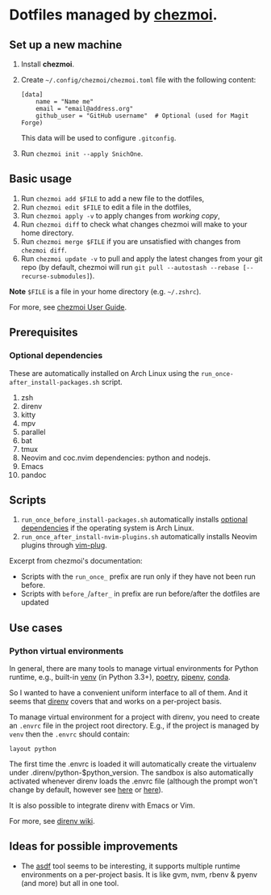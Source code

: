 # Dotfiles managed by [chezmoi](https://www.chezmoi.io/).

## Set up a new machine

1.  Install **chezmoi**.
2.  Create `~/.config/chezmoi/chezmoi.toml` file with the following content:

        [data]
            name = "Name me"
            email = "email@address.org"
            github_user = "GitHub username"  # Optional (used for Magit Forge)

    This data will be used to configure `.gitconfig`.
3.  Run `chezmoi init --apply SnichOne`.

## Basic usage

1. Run `chezmoi add $FILE` to add a new file to the dotfiles,
2. Run `chezmoi edit $FILE` to edit a file in the dotfiles,
3. Run `chezmoi apply -v` to apply changes from *working copy*,
4. Run `chezmoi diff` to check what changes chezmoi will make to your home directory.
5. Run `chezmoi merge $FILE` if you are unsatisfied with changes from `chezmoi diff`.
6. Run `chezmoi update -v` to pull and apply the latest changes from your git
   repo (by default, chezmoi will run `git pull --autostash --rebase
   [--recurse-submodules]`).

**Note** `$FILE` is a file in your home directory (e.g. `~/.zshrc`).

For more, see [chezmoi User Guide](https://www.chezmoi.io/user-guide/command-overview/).


## Prerequisites

### Optional dependencies

These are automatically installed on Arch Linux using the
`run_once-after_install-packages.sh` script.

1. zsh
2. direnv
3. kitty
4. mpv
5. parallel
6. bat
7. tmux
8. Neovim and coc.nvim dependencies: python and nodejs.
9. Emacs
10. pandoc

## Scripts

1. `run_once_before_install-packages.sh` automatically installs [optional
   dependencies](#optional-dependencies) if the operating system is Arch Linux.
2. `run_once_after_install-nvim-plugins.sh` automatically installs Neovim
   plugins through [vim-plug](https://github.com/junegunn/vim-plug).

Excerpt from chezmoi's documentation:

- Scripts with the `run_once_` prefix are run only if they have not been run
  before.
- Scripts with `before_`/`after_` in prefix are run before/after the dotfiles
  are updated

## Use cases

### Python virtual environments

In general, there are many tools to manage virtual environments for Python
runtime, e.g., built-in [venv](https://docs.python.org/3/library/venv.html) (in Python 3.3+),
[poetry](https://python-poetry.org/),
[pipenv](https://pipenv.pypa.io/en/latest/), [conda](https://conda.io/).

So I wanted to have a convenient uniform interface to all of them. And it seems
that [direnv](https://direnv.net/) covers that and works on a per-project basis.

To manage virtual environment for a project with direnv, you need to create an
`.envrc` file in the project root directory. E.g., if the project is managed by
`venv` then the `.envrc` should contain:

    layout python

The first time the .envrc is loaded it will automatically create the virtualenv
under .direnv/python-$python_version. The sandbox is also automatically
activated whenever direnv loads the .envrc file (although the prompt won't
change by default, however see [here](https://github.com/direnv/direnv/wiki/PS1)
or [here](https://github.com/direnv/direnv/wiki/Python#restoring-the-ps1)).

It is also possible to integrate direnv with Emacs or Vim.

For more, see [direnv wiki](https://github.com/direnv/direnv/wiki/Python#restoring-the-ps1).


## Ideas for possible improvements

- The [asdf](https://asdf-vm.com/) tool seems to be interesting, it supports
  multiple runtime environments on a per-project basis. It is like gvm, nvm,
  rbenv & pyenv (and more) but all in one tool.
